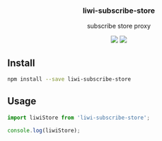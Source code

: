 <h3 align="center">
  liwi-subscribe-store
</h3>

<p align="center">
  subscribe store proxy
</p>

<p align="center">
  <a href="https://npmjs.org/package/liwi-subscribe-store"><img src="https://img.shields.io/npm/v/liwi-subscribe-store.svg?style=flat-square"></a>
  <a href="https://david-dm.org/liwijs/liwi?path=packages/liwi-subscribe-store"><img src="https://david-dm.org/liwijs/liwi.svg?path=packages/liwi-subscribe-store?style=flat-square"></a>
</p>

## Install

```bash
npm install --save liwi-subscribe-store
```

## Usage

```js
import liwiStore from 'liwi-subscribe-store';

console.log(liwiStore);
```
